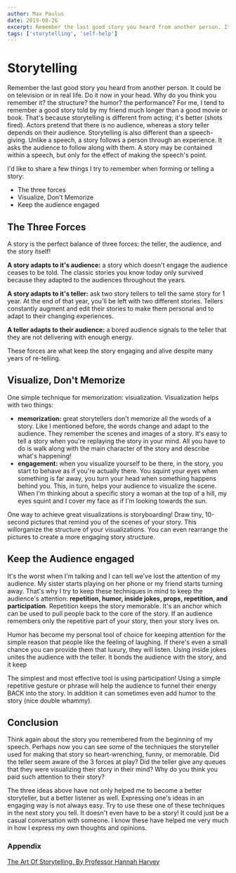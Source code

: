 ```yaml
---
author: Max Paulus
date: 2019-08-26
excerpt: Remember the last good story you heard from another person. It could be on television or in real life. Do it now in your head...
tags: ['storytelling', 'self-help']
---
```




# Storytelling

Remember the last good story you heard from another person. It could be on television or in real life. Do it now in your head. Why do you think you remember it? the structure? the humor? the performance? For me, I tend to remember a good story told by my friend much longer than a good movie or book. That's because storytelling is different from acting; it's better (shots fired). Actors pretend that there is no audience, whereas a story teller depends on their audience. Storytelling is also different than a speech-giving. Unlike a speech, a story follows a person through an experience. It asks the audience to follow along with them. A story may be contained within a speech, but only for the effect of making the speech's point. 

I'd like to share a few things I try to remember when forming or telling a story:

* The three forces
* Visualize, Don't Memorize
* Keep the audience engaged  

## The Three Forces

A story is the perfect balance of three forces: the teller, the audience, and the story itself! 

**A story adapts to it's audience:** a story which doesn't engage the audience ceases to be told. The classic stories you know today only survived because they adapted to the audiences throughout the years.

**A story adapts to it's teller:** ask two story tellers to tell the same story for 1 year. At the end of that year, you'll be left with two different stories. Tellers constantly augment and edit their stories to make them personal and to adapt to their changing experiences.

**A teller adapts to their audience:** a bored audience signals to the teller that they are not delivering with enough energy.

These forces are what keep the story engaging and alive despite many years of re-telling.

## Visualize, Don't Memorize

One simple technique for memorization: visualization. Visualization helps with two things:

* **memorization:** great storytellers don't memorize all the words of a story. Like I mentioned before, the words change and adapt to the audience. They remember the scenes and images of a story. It's easy to tell a story when you're replaying the story in your mind. All you have to do is walk along with the main character of the story and describe what's happening!
* **engagement:** when you visualize yourself to be there, in the story, you start to behave as if you're actually there. You squint your eyes when something is far away, you turn your head when something happens behind you. This, in turn, helps your audience to visualize the scene. When I'm thinking about a specific story a woman at the top of a hill, my eyes squint and I cover my face as if I'm looking towards the sun.

One way to achieve great visualizations is storyboarding! Draw tiny, 10-second pictures that remind you of the scenes of your story. This willorganize the structure of your visualizations. You can even rearrange the pictures to create a more engaging story structure.

## Keep the Audience engaged

It's the worst when I'm talking and I can tell we've lost the attention of my audience. My sister starts playing on her phone or my friend starts turning away. That's why I try to keep these techniques in mind to keep the audience's attention: **repetition, humor, inside jokes, props, repetition, and participation**. Repetition keeps the story memorable. It's an anchor which can be used to pull people back to the core of the story. If an audience remembers only the repetitive part of your story, then your story lives on.

Humor has become my personal tool of choice for keeping attention for the simple reason that people like the feeling of laughing. If there's even a small chance you can provide them that luxury, they will listen. Using inside jokes unites the audience with the teller. It bonds the audience with the story, and it keep

The simplest and most effective tool is using participation! Using a simple repetitive gesture or phrase will help the audience to funnel their energy BACK into the story. In addition it can sometimes even add humor to the story (nice double whammy).

## Conclusion

Think again about the story you remembered from the beginning of my speech. Perhaps now you can see some of the techniques the storyteller used for making that story so heart-wrenching, funny, or memorable. Did the teller seem aware of the 3 forces at play? Did the teller give any queues that they were visualizing their story in their mind? Why do you think you paid such attention to their story?

The three ideas above have not only helped me to become a better storyteller, but a better listener as well. Expressing one's ideas in an engaging way is not always easy. Try to use these one of these techniques in the next story you tell. It doesn't even have to be a story! It could just be a casual conversation with someone. I know these have helped me very much in how I express my own thoughts and opinions.

### Appendix
[The Art Of Storytelling, By Professor Hannah Harvey](https://www.amazon.com/Art-Storytelling-Parents-Professionals/dp/B00DTO4RI0/ref=sr_1_3?keywords=the+art+of+storytelling&qid=1569535940&sr=8-3)